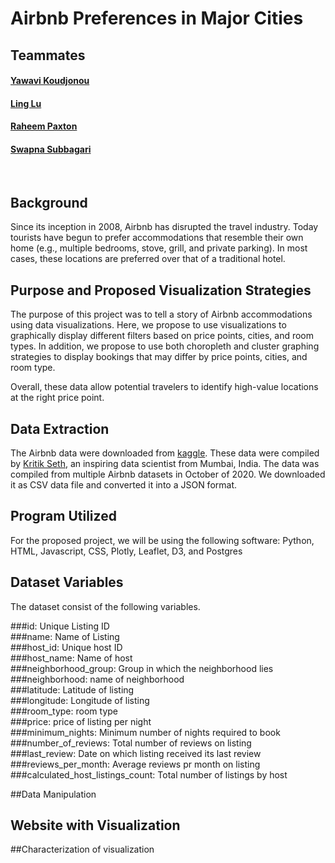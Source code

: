 # Airbnb Preferences in Major Cities

## Teammates 
#### [Yawavi Koudjonou]( https://github.com/yawavi92)
#### [Ling Lu](https://github.com/LingLv-git)
#### [Raheem Paxton](https://github.com/rjpaxtondata)
#### [Swapna Subbagari]( https://github.com/SwapnaSubbagari)
<br>

## Background 
Since its inception in 2008, Airbnb has disrupted the travel industry. Today tourists have begun to prefer accommodations that resemble their own home (e.g., multiple bedrooms, stove, grill, and private parking). In most cases, these locations are preferred over that of a traditional hotel.

## Purpose and Proposed Visualization Strategies<br>

The purpose of this project was to tell a story of Airbnb accommodations using data visualizations. Here, we propose to use visualizations to graphically display different filters based on price points, cities, and room types. In addition, we propose to use both choropleth and cluster graphing strategies to display bookings that may differ by price points, cities, and room type. <br>

Overall, these data allow potential travelers to identify high-value locations at the right price point.

## Data Extraction<br>
The Airbnb data were downloaded from [kaggle]( https://www.kaggle.com/kritikseth/us-airbnb-open-data). These data were compiled by [Kritik Seth]( https://github.com/kritikseth), an inspiring data scientist from Mumbai, India. The data was compiled from multiple Airbnb datasets in October of 2020. We downloaded it as CSV data file and converted it into a JSON format. <br>

## Program Utilized
For the proposed project, we will be using the following software: Python, HTML, Javascript, CSS, Plotly, Leaflet, D3, and Postgres

## Dataset Variables<br>

The dataset consist of the following variables. 

###id: Unique Listing ID<br>
###name: Name of Listing<br>
###host_id: Unique host ID<br>
###host_name: Name of host<br>
###neighborhood_group: Group in which the neighborhood lies<br>
###neighborhood: name of neighborhood<br>
###latitude: Latitude of listing<br>
###longitude: Longitude of listing<br>
###room_type: room type<br>
###price: price of listing per night<br>
###minimum_nights: Minimum number of nights required to book<br>
###number_of_reviews: Total number of reviews on listing<br>
###last_review: Date on which listing received its last review<br>
###reviews_per_month: Average reviews pr month on listing<br>
###calculated_host_listings_count: Total number of listings by host<br>

##Data Manipulation <br>
## Website with Visualization <br>
##Characterization of visualization <br>
